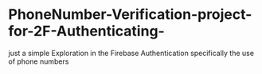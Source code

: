 # PhoneNumber-Verification-project-for-2F-Authenticating-
just a simple Exploration in the Firebase Authentication specifically the use of phone numbers
